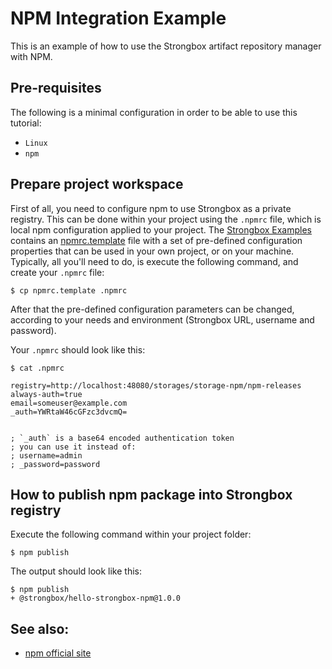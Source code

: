 # NPM Integration Example

This is an example of how to use the Strongbox artifact repository manager with NPM.

## Pre-requisites

The following is a minimal configuration in order to be able to use this tutorial:

* `Linux`
* `npm` 

## Prepare project workspace

First of all, you need to configure npm to use Strongbox as a private registry. This can be done within your project using the `.npmrc` file, which is local npm configuration applied to your project. The [Strongbox Examples] contains an [npmrc.template] file with a set of pre-defined configuration properties that can be used in your own project, or on your machine. Typically, all you'll need to do, is execute the following command, and create your `.npmrc` file:
    
    $ cp npmrc.template .npmrc

After that the pre-defined configuration parameters can be changed, according to your needs and environment (Strongbox URL, username and password).

Your `.npmrc` should look like this:

    $ cat .npmrc
    
    registry=http://localhost:48080/storages/storage-npm/npm-releases
    always-auth=true
    email=someuser@example.com
    _auth=YWRtaW46cGFzc3dvcmQ=
    
    
    ; `_auth` is a base64 encoded authentication token
    ; you can use it instead of:
    ; username=admin
    ; _password=password
    

## How to publish npm package into Strongbox registry

Execute the following command within your project folder:
    
    $ npm publish

The output should look like this:
    
    $ npm publish
    + @strongbox/hello-strongbox-npm@1.0.0


## See also:

* [npm official site](https://www.npmjs.com/)


[Strongbox Examples]: https://github.com/strongbox/strongbox-examples/tree/master/hello-strongbox-npm
[npmrc.template]: https://github.com/strongbox/strongbox-examples/blob/master/hello-strongbox-npm/npmrc.template
